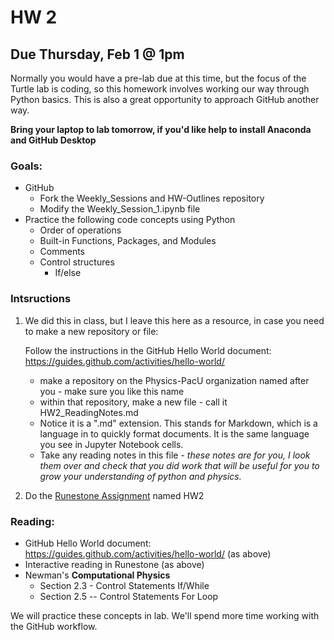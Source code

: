 # HW 2
## Due Thursday, Feb 1 @ 1pm
Normally you would have a pre-lab due at this time, but the focus of the Turtle lab is coding, so this homework involves working our way through Python basics.  This is also a great opportunity to approach GitHub another way.

__Bring your laptop to lab tomorrow, if you'd like help to install Anaconda and GitHub Desktop__

### Goals: 
* GitHub
  * Fork the Weekly_Sessions and HW-Outlines repository
  * Modify the Weekly_Session_1.ipynb file 
* Practice the following code concepts using Python 
  * Order of operations
  * Built-in Functions, Packages, and Modules
  * Comments 
  * Control structures
    * If/else

### Intsructions

1.  We did this in class, but I leave this here as a resource, in case you need to make a new repository or file:

    Follow the instructions in the GitHub Hello World document: https://guides.github.com/activities/hello-world/ 
    * make a repository on the Physics-PacU organization named after you - make sure you like this name
    * within that repository, make a new file - call it HW2_ReadingNotes.md
    * Notice it is a ".md" extension.  This stands for Markdown, which is a language in to quickly format documents.  It is the same language you see in Jupyter Notebook cells.
    * Take any reading notes in this file - *these notes are for you, I look them over and check that you did work that will be useful for you to grow your understanding of python and physics.*

2.  Do the [Runestone Assignment](https://runestone.academy/runestone/static/PHY325/index.html) named HW2

### Reading: 
* GitHub Hello World document: https://guides.github.com/activities/hello-world/ (as above)
* Interactive reading in Runestone (as above)
* Newman's __Computational Physics__
  * Section 2.3 - Control Statements If/While
  * Section 2.5 -- Control Statements For Loop
  
We will practice these concepts in lab.  We'll spend more time working with the GitHub workflow.



